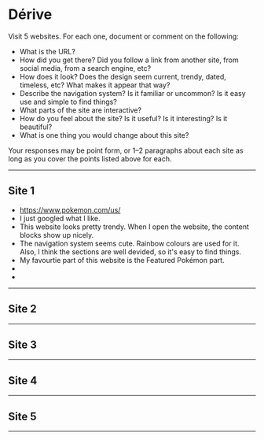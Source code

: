 # Dérive

Visit 5 websites. For each one, document or comment on the following:
* What is the URL?
* How did you get there? Did you follow a link from another site, from social media, from a search engine, etc?
* How does it look? Does the design seem current, trendy, dated, timeless, etc? What makes it appear that way?
* Describe the navigation system? Is it familiar or uncommon? Is it easy use and simple to find things?
* What parts of the site are interactive?
* How do you feel about the site? Is it useful? Is it interesting? Is it beautiful?
* What is one thing you would change about this site?

Your responses may be point form, or 1–2 paragraphs about each site as long as you cover the points listed above for each.

---
## Site 1
* https://www.pokemon.com/us/
* I just googled what I like. 
* This website looks pretty trendy. When I open the website, the content blocks show up nicely.
* The navigation system seems cute. Rainbow colours are used for it. Also, I think the sections are well devided, so it's easy to find     things.
* My favourtie part of this website is the Featured Pokémon part.
*
*


---
## Site 2



---
## Site 3




---
## Site 4




---
## Site 5




---

